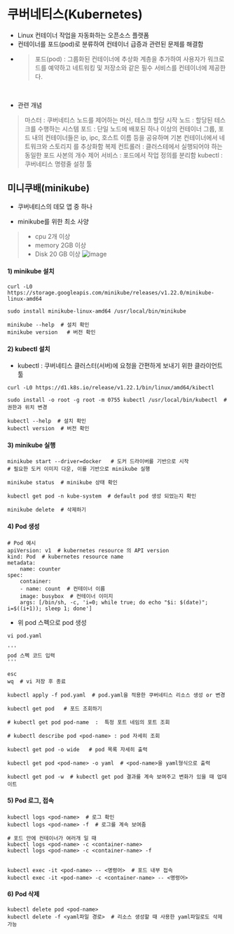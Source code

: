 # 쿠버네티스(Kubernetes)
- Linux 컨테이너 작업을 자동화하는 오픈소스 플랫폼
- 컨테이너를 포드(pod)로 분류하여 컨테이너 급증과 관련된 문제를 해결함
- > 포드(pod) : 그룹화된 컨테이너에 추상화 계층을 추가하여 사용자가 워크로드를 예약하고 네트워킹 및 저장소와 같은 필수 서비스를 컨테이너에 제공한다.


<br/>

- 관련 개념
> 마스터 : 쿠버네티스 노드를 제어하는 머신, 테스크 할당 시작
> 노드 : 할당된 테스크를 수행하는 시스템
> 포드 : 단일 노드에 배포된 하나 이상의 컨테이너 그룹, 포드 내의 컨테이너들은 ip, ipc, 호스트 이름 등을 공유하며 기본 컨테이너에서 네트워크와 스토리지 를 추상화함
> 복제 컨트롤러 : 클러스테에서 실행되어야 하는 동일한 포드 사본의 개수 제어
> 서비스 : 포드에서 작업 정의를 분리함
> kubectl : 쿠버네티스 명령줄 설정 툴 


## 미니쿠배(minikube)
- 쿠버네티스의 데모 앱 중 하나


- minikube를 위한 최소 사양
 > - cpu 2개 이상
 > - memory 2GB 이상
 > - Disk 20 GB 이상
![image](https://user-images.githubusercontent.com/86597163/178142536-dccd77d5-0af6-4a00-b5b3-6e1fd2a622f0.png)



#### 1) minikube 설치
```shell
curl -L0 https://storage.googleapis.com/minikube/releases/v1.22.0/minikube-linux-amd64

sudo install minikube-linux-amd64 /usr/local/bin/minikube

minikube --help  # 설치 확인
minikube version   # 버전 확인
```

#### 2) kubectl 설치
- kubectl : 쿠버네티스 클러스터(서버)에 요청을 간편하게 보내기 위한 클라이언트 툴

```shell
curl -L0 https://d1.k8s.io/release/v1.22.1/bin/linux/amd64/kibectl

sudo install -o root -g root -m 0755 kubectl /usr/local/bin/kubectl  # 권한과 위치 변경

kubectl --help  # 설치 확인
kubectl version  # 버전 확인
```

#### 3) minikube 실행
```shell
minikube start --driver=docker   # 도커 드라이버를 기반으로 시작
# 필요한 도커 이미지 다운, 이를 기반으로 minikube 실행

minikube status  # minikube 상태 확인

kubectl get pod -n kube-system  # default pod 생성 되었는지 확인

minikube delete  # 삭제하기
```

#### 4) Pod 생성
```shell
# Pod 예시
apiVersion: v1  # kubernetes resource 의 API version
kind: Pod  # kubernetes resource name
metadata:
    name: counter
spec:   
    container:
    - name: count  # 컨테이너 이름
    image: busybox  # 컨테이너 이미지
    args: [/bin/sh, -c, 'i=0; while true; do echo "$i: $(date)"; i=$((i+1)); sleep 1; done']
```
- 위 pod 스펙으로 pod 생성
```shell
vi pod.yaml

'''
pod 스펙 코드 입력
'''

esc
wq  # vi 저장 후 종료

kubectl apply -f pod.yaml  # pod.yaml을 적용한 쿠버네티스 리소스 생성 or 변경
```

```shell
kubectl get pod   # 포드 조회하기

# kubectl get pod pod-name  :  특정 포트 네임의 포트 조회

# kubectl describe pod <pod-name> : pod 자세히 조회

kubectl get pod -o wide   # pod 목록 자세히 출력

kubectl get pod <pod-name> -o yaml  # <pod-name>을 yaml형식으로 출력

kubectl get pod -w  # kubectl get pod 결과를 계속 보여주고 변화가 있을 때 업데이트 
```

#### 5) Pod 로그, 접속
```shell
kubectl logs <pod-name>  # 로그 확인
kubectl logs <pod-name> -f  # 로그를 계속 보여줌

# 포드 안에 컨테이너가 여러개 일 때
kubectl logs <pod-name> -c <container-name>
kubectl logs <pod-name> -c <container-name> -f


kubectl exec -it <pod-name> -- <명령어>  # 포드 내부 접속
kubectl exec -it <pod-name> -c <container-name> -- <명령어>
```

#### 6) Pod 삭제
```shell
kubectl delete pod <pod-name>
kubectl delete -f <yaml파일 경로>  # 리소스 생성할 때 사용한 yaml파일로도 삭제 가능


